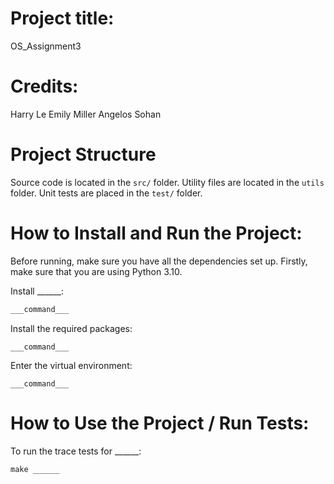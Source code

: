 # Project title: 
OS_Assignment3

# Credits:
Harry Le
Emily Miller
Angelos Sohan

# Project Structure
Source code is located in the `src/` folder.
Utility files are located in the `utils` folder.
Unit tests are placed in the `test/` folder.

# How to Install and Run the Project:
Before running, make sure you have all the dependencies set up. 
Firstly, make sure that you are using Python 3.10.

Install ______:
```bash
___command___
```

Install the required packages:
```commandline
___command___
```

Enter the virtual environment:
```commandline
___command___
```

# How to Use the Project / Run Tests:
To run the trace tests for ______:
```commandline
make ______
```

